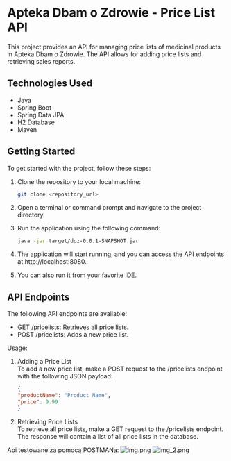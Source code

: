 # Apteka Dbam o Zdrowie - Price List API

This project provides an API for managing price lists of medicinal products in Apteka Dbam o Zdrowie. The API allows for adding price lists and retrieving sales reports.

## Technologies Used

- Java
- Spring Boot
- Spring Data JPA
- H2 Database
- Maven

## Getting Started

To get started with the project, follow these steps:

1. Clone the repository to your local machine:

   ```bash
   git clone <repository_url>
   
2. Open a terminal or command prompt and navigate to the project directory.
3. Run the application using the following command:

   ```bash
   java -jar target/doz-0.0.1-SNAPSHOT.jar
   
4. The application will start running, and you can access the API endpoints at http://localhost:8080.
5. You can also run it from your favorite IDE.

## API Endpoints

The following API endpoints are available:

- GET /pricelists: Retrieves all price lists.
- POST /pricelists: Adds a new price list.


Usage:<br>
1. Adding a Price List<br>
To add a new price list, make a POST request to the /pricelists endpoint with the following JSON payload:
   ```json
   {
   "productName": "Product Name",
   "price": 9.99
   }
   
2. Retrieving Price Lists <br>
To retrieve all price lists, make a GET request to the /pricelists endpoint. The response will contain a list of all price lists in the database.

Api testowane za pomocą POSTMANa:
![img.png](src/main/resources/img.png)
![img_2.png](src/main/resources/img_2.png)

